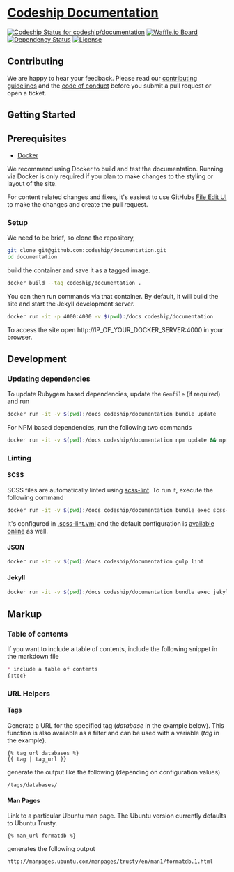 # [Codeship Documentation](https://codeship.com/documentation/)

[![Codeship Status for codeship/documentation](https://codeship.com/projects/0bdb0440-3af5-0133-00ea-0ebda3a33bf6/status?branch=master)](https://codeship.com/projects/102044)
[![Waffle.io Board](https://badge.waffle.io/codeship/documentation.svg?label=ready&title=Ready)](http://waffle.io/codeship/documentation)
[![Dependency Status](https://gemnasium.com/codeship/documentation.svg)](https://gemnasium.com/codeship/documentation)
[![License](http://img.shields.io/:license-mit-blue.svg)](https://github.com/codeship/documentation/blob/master/LICENSE.md)

## Contributing

We are happy to hear your feedback. Please read our [contributing guidelines](CONTRIBUTING.md) and the [code of conduct](CODE_OF_CONDUCT.md) before you submit a pull request or open a ticket.

## Getting Started

## Prerequisites

* [Docker](https://docs.docker.com/engine/installation/)

We recommend using Docker to build and test the documentation. Running via Docker is only required if you plan to make changes to the styling or layout of the site.

For content related changes and fixes, it's easiest to use GitHubs [File Edit UI](https://help.github.com/articles/editing-files-in-another-user-s-repository/) to make the changes and create the pull request.

### Setup

We need to be brief, so clone the repository,

```bash
git clone git@github.com:codeship/documentation.git
cd documentation
```

build the container and save it as a tagged image.

```bash
docker build --tag codeship/documentation .
```

You can then run commands via that container. By default, it will build the site and start the Jekyll development server.

```bash
docker run -it -p 4000:4000 -v $(pwd):/docs codeship/documentation
```

To access the site open http://IP_OF_YOUR_DOCKER_SERVER:4000 in your browser.

## Development

### Updating dependencies

To update Rubygem based dependencies, update the `Gemfile` (if required) and run

```bash
docker run -it -v $(pwd):/docs codeship/documentation bundle update
```

For NPM based dependencies, run the following two commands

```bash
docker run -it -v $(pwd):/docs codeship/documentation npm update && npm shrinkwrap
```

### Linting

#### SCSS

SCSS files are automatically linted using [scss-lint](https://github.com/causes/scss-lint). To run it, execute the following command

```bash
docker run -it -v $(pwd):/docs codeship/documentation bundle exec scss-lint
```

It's configured in [.scss-lint.yml](.scss-lint.yml) and the default configuration is [available online](https://github.com/causes/scss-lint/blob/master/config/default.yml) as well.

#### JSON

```bash
docker run -it -v $(pwd):/docs codeship/documentation gulp lint
```

#### Jekyll

```bash
docker run -it -v $(pwd):/docs codeship/documentation bundle exec jekyll doctor
```

## Markup

### Table of contents

If you want to include a table of contents, include the following snippet in the markdown file

```md
* include a table of contents
{:toc}
```

### URL Helpers
#### Tags

Generate a URL for the specified tag (_database_ in the example below). This function is also available as a filter and can be used with a variable (_tag_ in the example).

```
{% tag_url databases %}
{{ tag | tag_url }}
```

generate the output like the following (depending on configuration values)

```
/tags/databases/
```

#### Man Pages

Link to a particular Ubuntu man page. The Ubuntu version currently defaults to Ubuntu Trusty.

```
{% man_url formatdb %}
```

generates the following output

```
http://manpages.ubuntu.com/manpages/trusty/en/man1/formatdb.1.html
```
